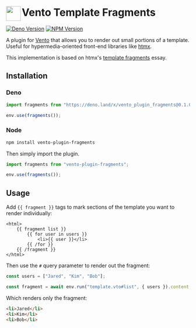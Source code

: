 <h1>
<img align="left" width="40" src="https://raw.githubusercontent.com/ventojs/vento/main/docs/icon.svg"></img>
Vento Template Fragments
</h1>

[![Deno Version](https://deno.land/badge/vento_plugin_fragments/version)](https://deno.land/x/vento_plugin_fragments)
[![NPM Version](https://img.shields.io/npm/v/vento-plugin-fragments)](https://www.npmjs.com/package/vento-plugin-fragments)

A plugin for [Vento](https://vento.js.org) that allows you to render out small portions of a template.
Useful for hypermedia-oriented front-end libraries like [htmx](https://htmx.org).

This implementation is based on htmx's
[template fragments](https://htmx.org/essays/template-fragments/) essay.

## Installation ##

### Deno

```js
import fragments from "https://deno.land/x/vento_plugin_fragments@0.1.0/mod.ts"

env.use(fragments());
```

### Node

```bash
npm install vento-plugin-fragments
```
Then simply import the plugin.
```js
import fragments from "vento-plugin-fragments";

env.use(fragments());
```

## Usage

Add `{{ fragment }}` tags to mark sections of the template you want to render individually:

```nunjucks
<html>
    {{ fragment list }}
        {{ for user in users }}
            <li>{{ user }}</li>
        {{ /for }}
    {{ /fragment }}
</html>
```
Then use the `#` query parameter to render out the fragment:

```js
const users = ["Jared", "Kim", "Bob"];

const fragment = await env.run("template.vto#list", { users }).content;
```

Which renders only the fragment:

```html
<li>Jared</li>
<li>Kim</li>
<li>Bob</li>
```

